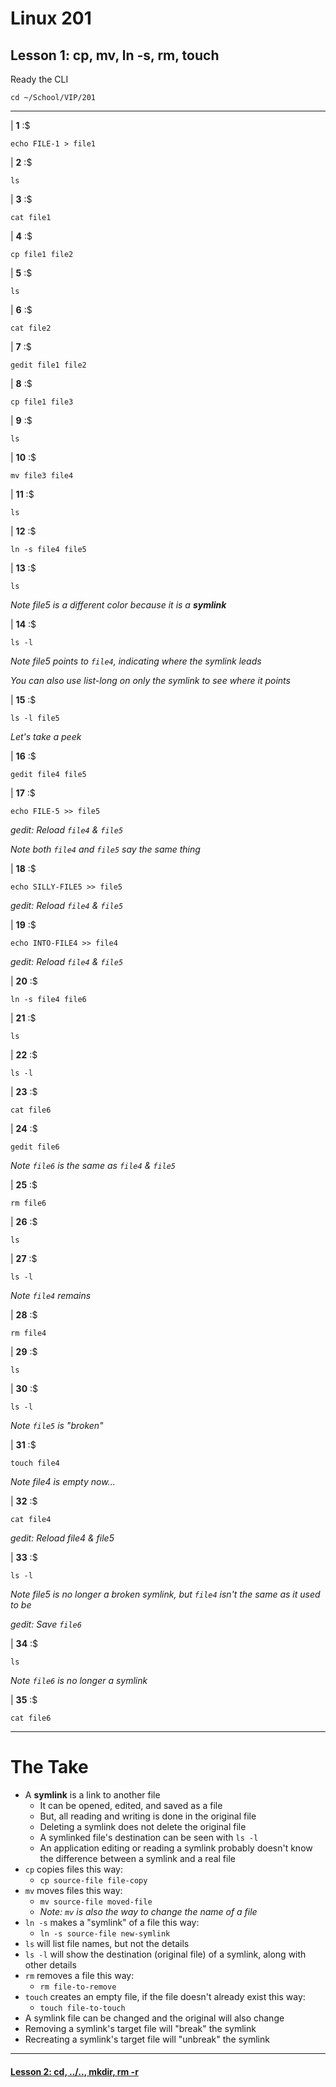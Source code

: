 # Linux 201
## Lesson 1: cp, mv, ln -s, rm, touch

Ready the CLI

```console
cd ~/School/VIP/201
```

___

| **1** :$

```console
echo FILE-1 > file1
```

| **2** :$

```console
ls
```

| **3** :$

```console
cat file1
```

| **4** :$

```console
cp file1 file2
```

| **5** :$

```console
ls
```

| **6** :$

```console
cat file2
```

| **7** :$

```console
gedit file1 file2
```

| **8** :$

```console
cp file1 file3
```

| **9** :$

```console
ls
```

| **10** :$

```console
mv file3 file4
```

| **11** :$

```console
ls
```

| **12** :$

```console
ln -s file4 file5
```

| **13** :$

```console
ls
```

*Note file5 is a different color because it is a **symlink***

| **14** :$

```console
ls -l
```

*Note file5 points to `file4`, indicating where the symlink leads*

*You can also use list-long on only the symlink to see where it points*

| **15** :$

```console
ls -l file5
```

*Let's take a peek*

| **16** :$

```console
gedit file4 file5
```

| **17** :$

```console
echo FILE-5 >> file5
```

*gedit: Reload `file4` & `file5`*

*Note both `file4` and `file5` say the same thing*

| **18** :$

```console
echo SILLY-FILE5 >> file5
```

*gedit: Reload `file4` & `file5`*

| **19** :$

```console
echo INTO-FILE4 >> file4
```

*gedit: Reload `file4` & `file5`*

| **20** :$

```console
ln -s file4 file6
```

| **21** :$

```console
ls
```

| **22** :$

```console
ls -l
```

| **23** :$

```console
cat file6
```

| **24** :$

```console
gedit file6
```

*Note `file6` is the same as `file4` & `file5`*

| **25** :$

```console
rm file6
```

| **26** :$

```console
ls
```

| **27** :$

```console
ls -l
```

*Note `file4` remains*

| **28** :$

```console
rm file4
```

| **29** :$

```console
ls
```

| **30** :$

```console
ls -l
```

*Note `file5` is "broken"*

| **31** :$

```console
touch file4
```

*Note file4 is empty now...*

| **32** :$

```console
cat file4
```

*gedit: Reload file4 & file5*

| **33** :$

```console
ls -l
```

*Note file5 is no longer a broken symlink, but `file4` isn't the same as it used to be*

*gedit: Save `file6`*

| **34** :$

```console
ls
```

*Note `file6` is no longer a symlink*

| **35** :$

```console
cat file6
```

___

# The Take
- A **symlink** is a link to another file
  - It can be opened, edited, and saved as a file
  - But, all reading and writing is done in the original file
  - Deleting a symlink does not delete the original file
  - A symlinked file's destination can be seen with `ls -l`
  - An application editing or reading a symlink probably doesn't know the difference between a symlink and a real file
- `cp` copies files this way:
  - `cp source-file file-copy`
- `mv` moves files this way:
  - `mv source-file moved-file`
  - *Note: `mv` is also the way to change the name of a file*
- `ln -s` makes a "symlink" of a file this way:
  - `ln -s source-file new-symlink`
- `ls` will list file names, but not the details
- `ls -l` will show the destination (original file) of a symlink, along with other details
- `rm` removes a file this way:
  - `rm file-to-remove`
- `touch` creates an empty file, if the file doesn't already exist this way:
  - `touch file-to-touch`
- A symlink file can be changed and the original will also change
- Removing a symlink's target file will "break" the symlink
- Recreating a symlink's target file will "unbreak" the symlink

___

#### [Lesson 2: cd, ../.., mkdir, rm -r](https://github.com/inkVerb/vip/blob/master/201/Lesson-02.md)

